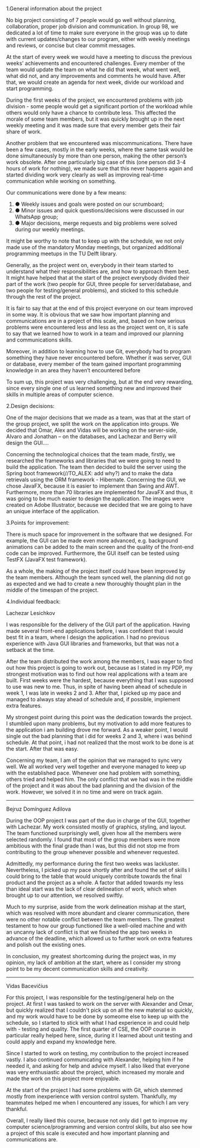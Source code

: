 1.General information about the project

No big project consisting of 7 people would go well without planning, collaboration, proper job division and communication. In group 98, we dedicated a lot of time to make sure everyone in the group was up to date with current updates/changes to our program, either with weekly meetings and reviews, or concise but clear commit messages.

At the start of every week we would have a meeting to discuss the previous weeks’ achievements and encountered challenges. Every member of the team would update the team on what he did that week, what went well, what did not, and any improvements and comments he would have. After that, we would create an agenda for next week, divide our workload and start programming.

During the first weeks of the project, we encountered problems with job division - some people would get a significant portion of the workload while others would only have a chance to contribute less. This affected the morale of some team members, but it was quickly brought up in the next weekly meeting and it was made sure that every member gets their fair share of work.

Another problem that we encountered was miscommunications. There have been a few cases, mostly in the early weeks, where the same task would be done simultaneously by more than one person, making the other person’s work obsolete. After one particularly big case of this (one person did 3-4 hours of work for nothing), we made sure that this never happens again and started dividing work very clearly as well as improving real-time communication while working on something.

Our communications were done by a few means:
1. ●	Weekly issues and goals were posted on our scrumboard; 
1. ●	Minor issues and quick questions/decisions were discussed in our WhatsApp group; 
1. ●	Major decisions, merge requests and big problems were solved during our weekly meetings.


It might be worthy to note that to keep up with the schedule, we not only made use of the mandatory Monday meetings, but organized additional programming meetups in the TU Delft library.

Generally, as the project went on, everybody in their team started to understand what their responsibilities are, and how to approach them best. It might have helped that at the start of the project everybody divided their part of the work (two people for GUI, three people for server/database, and two people for testing/general problems), and sticked to this schedule through the rest of the project. 

It is fair to say that at the end of this project everyone on our team improved in some way. It is obvious that we saw how important planning and communications are in a project of this scale, and, based on how serious problems were encountered less and less as the project went on, it is safe to say that we learned how to work in a team and improved our planning and communications skills.

Moreover, in addition to learning how to use Git, everybody had to program something they have never encountered before. Whether it was server, GUI or database, every member of the team gained important programming knowledge in an area they haven’t encountered before

To sum up, this project was very challenging, but at the end very rewarding, since every single one of us learned something new and improved their skills in multiple areas of computer science.



2.Design decisions: 


One of the major decisions that we made as a team, was that at the start of the group project, we split the work on the application into groups. We decided that Omar, Alex and Vidas will be working on the server-side, Alvaro and Jonathan – on the databases, and Lachezar and Berry will design the GUI.... 

Concerning the technological choices that the team made, firstly, we researched the frameworks and libraries that we were going to need to build the application. The team then decided to build the server using the Spring boot framework(//TO_ALEX: add why?) and to make the data retrievals using the ORM framework - Hibernate. Concerning the GUI, we chose JavaFX, because it is easier to implement than Swing and AWT. Furthermore, more than 70 libraries are implemented for JavaFX and thus, it was going to be much easier to design the application. The images were created on Adobe Illustrator, because we decided that we are going to have an unique interface of the application.  



3.Points for improvement: 


There is much space for improvement in the software that we designed. For example, the GUI can be made even more advanced, e.g. background animations can be added to the main screen and the quality of the front-end code can be improved. Furthermore, the GUI itself can be tested using TestFX (JavaFX test framework). 

As a whole, the making of the project itself could have been improved by the team members. Although the team synced well, the planning did not go as expected and we had to create a new thoroughly thought plan in the middle of the timespan of the project.



4.Individual feedback:


Lachezar Lesichkov 
 

I was responsible for the delivery of the GUI part of the application. Having made several front-end applications before, i was confident that i would best fit in a team, where I design the application. I had no previous experience with Java GUI libraries and frameworks, but that was not a setback at the time. 

After the team distributed the work among the members, I was eager to find out how this project is going to work out, because as I stated in my PDP, my strongest motivation was to find out how real applications with a team are built. First weeks were the hardest, because everything that I was supposed to use was new to me. Thus, in spite of having been ahead of schedule in week 1, I was late in weeks 2 and 3.  After that, I picked up my pace and managed to always stay ahead of schedule and, if possible, implement extra features.  

My strongest point during this point was the dedication towards the project. I stumbled upon many problems, but my motivation to add more features to the application i am building drove me forward. As a weaker point, I would single out the bad planning that i did for weeks 2 and 3, where i was behind schedule. At that point, i had not realized that the most work to be done is at the start. After that was easy.       

Concerning my team, I am of the opinion that we managed to sync very well. We all worked very well together and everyone managed to keep up with the established pace. Whenever one had problem with something, others tried and helped him. The only conflict that we had was in the middle of the project and it was about the bad planning and the division of the work. However, we solved it in no time and were on track again. 


---------------


Bejruz Domínguez Adilova


During the OOP project I was part of the duo in charge of the GUI, together with Lachezar. My work consisted mostly of graphics, styling, and layout. The team functioned surprisingly well, given how all the members were selected randomly. I found that most of the group members were more ambitious with the final grade than I was, but this did not stop me from contributing to the group whenever possible and whenever requested.

Admittedly, my performance during the first two weeks was lackluster. Nevertheless, I picked up my pace shortly after and found the set of skills I could bring to the table that would uniquely contribute towards the final product and the project as a whole. A factor that added towards my less than ideal start was the lack of clear delineation of work, which when brought up to our attention, we resolved swiftly. 

Much to my surprise, aside from the work delineation mishap at the start, which was resolved with more abundant and clearer communication, there were no other notable conflict between the team members. The greatest testament to how our group functioned like a well-oiled machine and with an uncanny lack of conflict is that we finished the app two weeks in advance of the deadline, which allowed us to further work on extra features and polish out the existing ones. 

In conclusion, my greatest shortcoming during the project was, in my opinion, my lack of ambition at the start, where as I consider my strong point to be my decent communication skills and creativity. 


---------------


Vidas Bacevičius


For this project, I was responsible for the testing/general help on the project. At first I was tasked to work on the server with Alexander and Omar, but quickly realized that I couldn't pick up on all the new material so quickly, and my work would have to be done by someome else to keep up with the schedule, so I started to stick with what I had experience in and could help with - testing and quality. The first quarter of CSE, the OOP course in particular really helped here, since, during it I learned about unit testing and could apply and expand my knowledge here.

Since I started to work on testing, my contribution to the project increased vastly. I also continued communicating with Alexander, helping him if he needed it, and asking for help and advice myself. I also liked that everyone was very enthusiastic about the project, which increased my morale and made the work on this project more enjoyable. 

At the start of the project I had some problems with Git, which stemmed mostly from inexperience with version control system. Thankfully, my teammates helped me when I encountered any issues, for which I am very thankful. 

Overall, I really liked this course, because not only did I get to improve my computer science/programming and version control skills, but also see how a project of this scale is executed and how important planning and communications are.